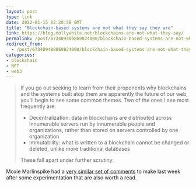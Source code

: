 ```yaml
---
layout: post
type: link
date: 2022-01-15 02:20:58 GMT
title: "Blockchain-based systems are not what they say they are"
link: https://blog.mollywhite.net/blockchains-are-not-what-they-say/
permalink: /post/673409409869824000/blockchain-based-systems-are-not-what-they-say
redirect_from: 
  - /post/673409409869824000/blockchain-based-systems-are-not-what-they-say
categories:
- blockchain
- NFT
- web3
---
```

<blockquote>
<p>If you go out seeking to learn from their proponents why blockchains and the systems built atop them are apparently the future of our web, you'll begin to see some common themes. Two of the ones I see most frequently are:</p>
<ul>
<li>Decentralization: data in blockchains are distributed across innumerable servers run by innumerable people and organizations, rather than stored on servers controlled by one organization</li>
<li>Immutability: what is written to a blockchain cannot be changed or deleted, unlike more traditional databases</li></ul>
<p>These fall apart under further scrutiny. </p>
</blockquote>
<p>Moxie Marlinspike had a <a href="https://moxie.org/2022/01/07/web3-first-impressions.html">very similar set of comments</a> to make last week after some experimentation that are also worth a read.</p> 